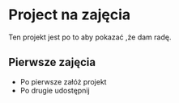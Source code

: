 # Project na zajęcia
Ten projekt jest po to aby pokazać ,że dam radę.
## Pierwsze zajęcia
* Po pierwsze załóż projekt
* Po drugie udostępnij

